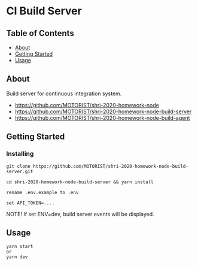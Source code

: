 # CI Build Server

## Table of Contents

- [About](#about)
- [Getting Started](#getting_started)
- [Usage](#usage)

## About <a name = "about"></a>

Build server for continuous integration system.
- https://github.com/MOTORIST/shri-2020-homework-node
- https://github.com/MOTORIST/shri-2020-homework-node-build-server
- https://github.com/MOTORIST/shri-2020-homework-node-build-agent

## Getting Started <a name = "getting_started"></a>

### Installing

```
git clone https://github.com/MOTORIST/shri-2020-homework-node-build-server.git

cd shri-2020-homework-node-build-server && yarn install

rename .env.example to .env

set API_TOKEN=....
```

NOTE! If set ENV=dev, build server events will be displayed.

## Usage <a name = "usage"></a>

```
yarn start
or 
yarn dev
```
